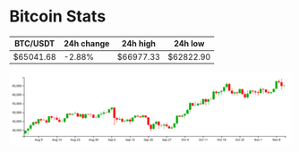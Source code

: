 # Bitcoin Stats

BTC/USDT|24h change|24h high|24h low|
|---|---|---|---|
|$65041.68|-2.88%|$66977.33|$62822.90|

<img src="./chart.svg">

